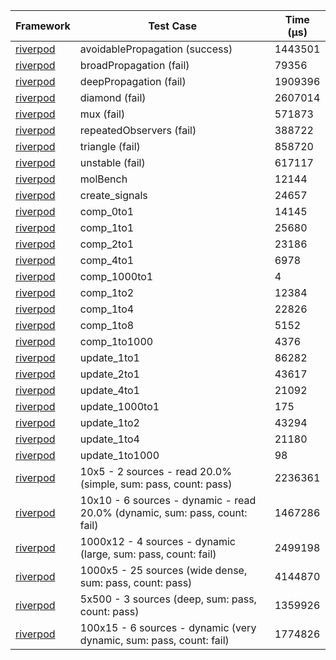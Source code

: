 | Framework | Test Case | Time (μs) |
| --- | --- | --- |
| [riverpod](https://github.com/rrousselGit/riverpod) | avoidablePropagation (success) | 1443501 |
| [riverpod](https://github.com/rrousselGit/riverpod) | broadPropagation (fail) | 79356 |
| [riverpod](https://github.com/rrousselGit/riverpod) | deepPropagation (fail) | 1909396 |
| [riverpod](https://github.com/rrousselGit/riverpod) | diamond (fail) | 2607014 |
| [riverpod](https://github.com/rrousselGit/riverpod) | mux (fail) | 571873 |
| [riverpod](https://github.com/rrousselGit/riverpod) | repeatedObservers (fail) | 388722 |
| [riverpod](https://github.com/rrousselGit/riverpod) | triangle (fail) | 858720 |
| [riverpod](https://github.com/rrousselGit/riverpod) | unstable (fail) | 617117 |
| [riverpod](https://github.com/rrousselGit/riverpod) | molBench | 12144 |
| [riverpod](https://github.com/rrousselGit/riverpod) | create_signals | 24657 |
| [riverpod](https://github.com/rrousselGit/riverpod) | comp_0to1 | 14145 |
| [riverpod](https://github.com/rrousselGit/riverpod) | comp_1to1 | 25680 |
| [riverpod](https://github.com/rrousselGit/riverpod) | comp_2to1 | 23186 |
| [riverpod](https://github.com/rrousselGit/riverpod) | comp_4to1 | 6978 |
| [riverpod](https://github.com/rrousselGit/riverpod) | comp_1000to1 | 4 |
| [riverpod](https://github.com/rrousselGit/riverpod) | comp_1to2 | 12384 |
| [riverpod](https://github.com/rrousselGit/riverpod) | comp_1to4 | 22826 |
| [riverpod](https://github.com/rrousselGit/riverpod) | comp_1to8 | 5152 |
| [riverpod](https://github.com/rrousselGit/riverpod) | comp_1to1000 | 4376 |
| [riverpod](https://github.com/rrousselGit/riverpod) | update_1to1 | 86282 |
| [riverpod](https://github.com/rrousselGit/riverpod) | update_2to1 | 43617 |
| [riverpod](https://github.com/rrousselGit/riverpod) | update_4to1 | 21092 |
| [riverpod](https://github.com/rrousselGit/riverpod) | update_1000to1 | 175 |
| [riverpod](https://github.com/rrousselGit/riverpod) | update_1to2 | 43294 |
| [riverpod](https://github.com/rrousselGit/riverpod) | update_1to4 | 21180 |
| [riverpod](https://github.com/rrousselGit/riverpod) | update_1to1000 | 98 |
| [riverpod](https://github.com/rrousselGit/riverpod) | 10x5 - 2 sources - read 20.0% (simple, sum: pass, count: pass) | 2236361 |
| [riverpod](https://github.com/rrousselGit/riverpod) | 10x10 - 6 sources - dynamic - read 20.0% (dynamic, sum: pass, count: fail) | 1467286 |
| [riverpod](https://github.com/rrousselGit/riverpod) | 1000x12 - 4 sources - dynamic (large, sum: pass, count: fail) | 2499198 |
| [riverpod](https://github.com/rrousselGit/riverpod) | 1000x5 - 25 sources (wide dense, sum: pass, count: pass) | 4144870 |
| [riverpod](https://github.com/rrousselGit/riverpod) | 5x500 - 3 sources (deep, sum: pass, count: pass) | 1359926 |
| [riverpod](https://github.com/rrousselGit/riverpod) | 100x15 - 6 sources - dynamic (very dynamic, sum: pass, count: fail) | 1774826 |

